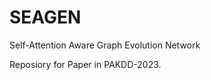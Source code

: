 # SEAGEN
Self-Attention Aware Graph Evolution Network

Reposiory for Paper <a href="https://link.springer.com/chapter/10.1007/978-3-031-33383-5_11"><strong></strong> <Fake News Detecion Through Temporally Evolving User Interaction> </a> in PAKDD-2023.

